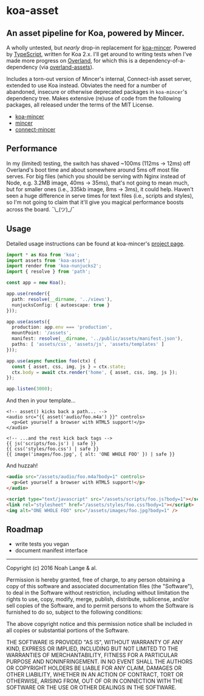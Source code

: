 # koa-asset
## An asset pipeline for Koa, powered by Mincer.

A wholly untested, but *nearly* drop-in replacement for [koa-mincer](https://www.npmjs.com/package/koa-mincer). Powered by [TypeScript](https://www.typescriptlang.org), written for Koa 2.x. I'll get around to writing tests when I've made more progress on [Overland](https://github.com/overlandjs/overland), for which this is a dependency-of-a-dependency (via [overland-assets](https://github.com/overlandjs/overland-assets)).

Includes a torn-out version of Mincer's internal, Connect-ish asset server, extended to use Koa instead. Obviates the need for a number of abandoned, insecure or otherwise deprecated packages in `koa-mincer`'s dependency tree. Makes extensive (re)use of code from the following packages, all released under the terms of the MIT License.

- [koa-mincer](https://www.npmjs.com/package/koa-mincer)
- [mincer](https://github.com/nodeca/mincer)
- [connect-mincer](https://github.com/clarkdave/connect-mincer)

## Performance
In my (limited) testing, the switch has shaved ~100ms (112ms &rarr; 12ms) off Overland's boot time and about somewhere around 5ms off most file serves. For big files (which you should be serving with Nginx instead of Node, e.g. 3.2MB image, 40ms -> 35ms), that's not going to mean much, but for smaller ones (i.e., 335kb image, 8ms -> 3ms), it could help. Haven't seen a huge difference in serve times for text files (i.e., scripts and styles), so I'm not going to claim that it'll give you magical performance boosts across the board.  ¯\\\_(ツ)_/¯

## Usage
Detailed usage instructions can be found at koa-mincer's [project page](https://github.com/naxmefy/koa-mincer/tree/v2.x).

```typescript
import * as Koa from 'koa';
import assets from 'koa-asset';
import render from 'koa-nunjucks2';
import { resolve } from 'path';

const app = new Koa();

app.use(render({
  path: resolve(__dirname, '../views'),
  nunjucksConfig: { autoescape: true }
}));

app.use(assets({
  production: app.env === 'production',
  mountPoint: '/assets',
  manifest: resolve(__dirname, '../public/assets/manifest.json'),
  paths: [ 'assets/css', 'assets/js', 'assets/templates' ]
}));

app.use(async function foo(ctx) {
  const { asset, css, img, js } = ctx.state;
  ctx.body = await ctx.render('home', { asset, css, img, js });
});

app.listen(3000);
```

And then in your template...

```django
<!-- asset() kicks back a path... -->
<audio src="{{ asset('audio/foo.m4a') }}" controls>
  <p>Get yourself a browser with HTML5 support!</p>
</audio>

<!-- ...and the rest kick back tags -->
{{ js('scripts/foo.js') | safe }}
{{ css('styles/foo.css') | safe }}
{{ image('images/foo.jpg', { alt: 'ONE WHOLE FOO' }) | safe }}
```

And huzzah!

```html
<audio src="/assets/audio/foo.m4a?body=1" controls>
  <p>Get yourself a browser with HTML5 support!</p>
</audio>

<script type="text/javascript" src="/assets/scripts/foo.js?body=1"></script>
<link rel="stylesheet" href="/assets/styles/foo.css?body=1"></script>
<img alt="ONE WHOLE FOO" src="/assets/images/foo.jpg?body=1" />
```

## Roadmap
- write tests you vegan
- document manifest interface

---

Copyright (c) 2016 Noah Lange & al.

Permission is hereby granted, free of charge, to any person obtaining a copy of this software and associated documentation files (the "Software"), to deal in the Software without restriction, including without limitation the rights to use, copy, modify, merge, publish, distribute, sublicense, and/or sell copies of the Software, and to permit persons to whom the Software is furnished to do so, subject to the following conditions:

The above copyright notice and this permission notice shall be included in all copies or substantial portions of the Software.

THE SOFTWARE IS PROVIDED "AS IS", WITHOUT WARRANTY OF ANY KIND, EXPRESS OR IMPLIED, INCLUDING BUT NOT LIMITED TO THE WARRANTIES OF MERCHANTABILITY, FITNESS FOR A PARTICULAR PURPOSE AND NONINFRINGEMENT. IN NO EVENT SHALL THE AUTHORS OR COPYRIGHT HOLDERS BE LIABLE FOR ANY CLAIM, DAMAGES OR OTHER LIABILITY, WHETHER IN AN ACTION OF CONTRACT, TORT OR OTHERWISE, ARISING FROM, OUT OF OR IN CONNECTION WITH THE SOFTWARE OR THE USE OR OTHER DEALINGS IN THE SOFTWARE.